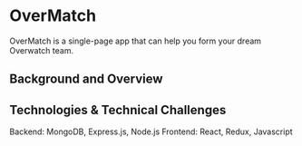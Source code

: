 # OverMatch

OverMatch is a single-page app that can help you form your dream Overwatch team.


## Background and Overview


## Technologies & Technical Challenges

Backend: MongoDB, Express.js, Node.js
Frontend: React, Redux, Javascript
